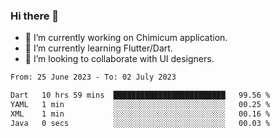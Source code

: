 ### Hi there 👋

<!--
**devcat37/devcat37** is a ✨ _special_ ✨ repository because its `README.md` (this file) appears on your GitHub profile.-->


- 🔭 I’m currently working on Chimicum application.
- 🌱 I’m currently learning Flutter/Dart.
- 👯 I’m looking to collaborate with UI designers.
<!-- - 🤔 I’m looking for help with ... -->

<!--START_SECTION:waka-->

```txt
From: 25 June 2023 - To: 02 July 2023

Dart   10 hrs 59 mins  █████████████████████████   99.56 %
YAML   1 min           ░░░░░░░░░░░░░░░░░░░░░░░░░   00.25 %
XML    1 min           ░░░░░░░░░░░░░░░░░░░░░░░░░   00.16 %
Java   0 secs          ░░░░░░░░░░░░░░░░░░░░░░░░░   00.03 %
```

<!--END_SECTION:waka-->

